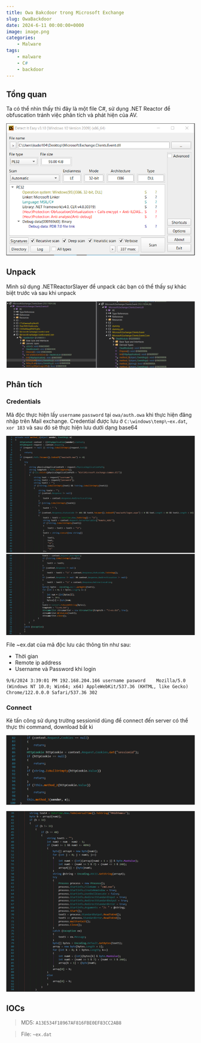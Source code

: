 ```yaml
---
title: Owa Bakcdoor trong Microsoft Exchange
slug: OwaBackdoor
date: 2024-6-11 00:00:00+0000
image: image.png
categories:
    - Malware
tags:
    - malware
    - C#
    - backdoor
---
```


## Tổng quan
Ta có thể nhìn thấy thì đây là một file C#, sử dụng .NET Reactor để obfuscation tránh việc phân tích và phát hiện của AV.

![Picture 1](1.png)

## Unpack
Mình sử dụng .NETReactorSlayer để unpack các bạn có thể thấy sự khác biệt trước và sau khi unpack

![Picture 2](2.png)

## Phân tích 

### Credentials
Mã độc thực hiện lấy `username` `password` tại `owa/auth.owa` khi thực hiện đăng nhập trên Mail exchange. Credential được lưu ở `C:\windows\temp\~ex.dat`, `xor 183` và sau đó sẽ thực hiện lưu dưới dạng base64

![Picture 3](3.png)
![Picture 4](4.png)

File ~ex.dat của mã độc lưu các thông tin như sau:
- Thời gian
- Remote ip address 
- Username và Password khi login

```
9/6/2024 3:39:01 PM	192.168.204.166	username pasword	Mozilla/5.0 (Windows NT 10.0; Win64; x64) AppleWebKit/537.36 (KHTML, like Gecko) Chrome/122.0.0.0 Safari/537.36	302
```

### Connect

Kẻ tấn công sử dụng trường sessionid dùng để connect đến server có thể thực thi command, download bất kì

![Picture 5](6.png)

![Picture 6](5.png)

## IOCs

> MD5: `A13E534F18967AF816FBE0EF83CC2AB8`

> File: `~ex.dat`